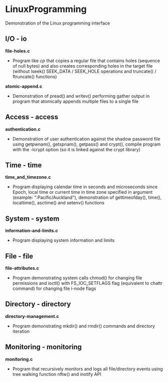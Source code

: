 # LinuxProgramming
Demonstration of the Linux programming interface

## I/O - io
**file-holes.c**
- Program like *cp* that copies a regular file that contains holes (sequence of null bytes) and also creates corresponding holes in the target file (without lseek() SEEK_DATA / SEEK_HOLE operations and truncate() / ftruncate() functions)

**atomic-append.c**
- Demonstration of pread() and writev() performing gather output in program that atomically appends multiple files to a single file

## Access - access
**authentication.c**
- Demonstration of user authentication against the shadow password file using getpwnam(), getspnam(), getpass() and crypt(), compile program with the -lcrypt option (so it is linked against the crypt library)

## Time - time
**time_and_timezone.c**
- Program displaying calendar time in seconds and microseconds since Epoch, local time or current time in time zone specified in argument (example: ":Pacific/Auckland"), demonstration of gettimeofday(), time(), localtime(), asctime() and setenv() functions

## System - system
**information-and-limits.c**
- Program displaying system information and limits

## File - file
**file-attributes.c**
- Program demonstrating system calls chmod() for changing file permissions and ioctl() with FS_IOC_SETFLAGS flag (equivalent to chattr command) for changing file i-node flags

## Directory - directory
**directory-management.c**
- Program demonstrating mkdir() and rmdir() commands and directory iteration

## Monitoring - monitoring
**monitoring.c**
- Program that recursively monitors and logs all file/directory events using tree walking function nftw() and inotify
API

